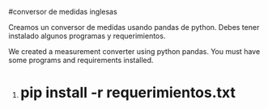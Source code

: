 #conversor de medidas inglesas

Creamos un conversor de medidas usando pandas de python.
Debes tener instalado algunos programas y requerimientos.


We created a measurement converter using python pandas.
You must have some programs and requirements installed.

1.
   # pip install -r requerimientos.txt

